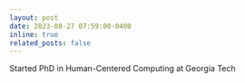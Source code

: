 ```yaml
---
layout: post
date: 2023-08-27 07:59:00-0400
inline: true
related_posts: false
---
```


Started PhD in Human-Centered Computing at Georgia Tech